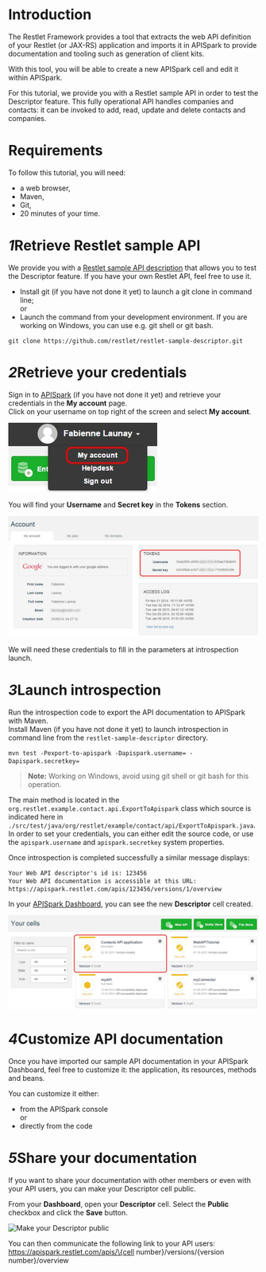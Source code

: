 <h1 class="iconed" id="toc_0"><i class="fa fa-hand-o-right"></i>Introduction</h1>

The Restlet Framework provides a tool that extracts the web API definition of your Restlet (or JAX-RS) application and imports it in APISpark to provide documentation and tooling such as generation of client kits.

With this tool, you will be able to create a new APISpark cell and edit it within APISpark.

<!--By running the tool again, you will be able to synchronize web API changes initiated from your API's code.
-->

For this tutorial, we provide you with a Restlet sample API in order to test the Descriptor feature. This fully operational API handles companies and contacts: it can be invoked to add, read, update and delete contacts and companies.

<h1 class="iconed" id="toc_0"><i class="fa fa-flag-checkered"></i>Requirements</h1>

To follow this tutorial, you will need:

* a web browser,
* Maven,
* Git,  
* 20 minutes of your time.

<h1 class="numbered" id="toc_1"><i>1</i>Retrieve Restlet sample API</h1>

We provide you with a <a href="https://github.com/restlet/restlet-sample-descriptor" target="_blank">Restlet sample API description</a> that allows you to test the Descriptor feature. If you have your own Restlet API, feel free to use it.  

- Install git (if you have not done it yet) to launch a git clone in command line;  
or
- Launch the command from your development environment. If you are working on Windows, you can use e.g. git shell or git bash.

<pre class="language-bash"><code class="language-bash">git clone https://github.com/restlet/restlet-sample-descriptor.git
</code></pre>

<h1 class="numbered" id="toc_2"><i>2</i>Retrieve your credentials</h1>

Sign in to [APISpark](https://apispark.restlet.com) (if you have not done it yet) and retrieve your credentials in the **My account** page.  
Click on your username on top right of the screen and select **My account**.

![Find my credentials](images/find-my-credentials.jpg "Find my credentials")

You will find your **Username** and **Secret key** in the **Tokens** section.  

![My credentials](images/my-credentials.jpg "My credentials")

We will need these credentials to fill in the parameters at introspection launch.

<h1 class="numbered" id="toc_3"><i>3</i>Launch introspection</h1>

Run the introspection code to export the API documentation to APISpark with Maven.  
Install Maven (if you have not done it yet) to launch introspection in command line from the `restlet-sample-descriptor` directory.

<pre class="language-bash"><code class="language-bash">mvn test -Pexport-to-apispark -Dapispark.username=<your username> -Dapispark.secretkey=<your secret key></code></pre>

>**Note:** Working on Windows, avoid using git shell or git bash for this operation.

The main method is located in the ```org.restlet.example.contact.api.ExportToApispark``` class which source is indicated here in ```./src/test/java/org/restlet/example/contact/api/ExportToApispark.java```. In order to set your credentials, you can either edit the source code, or use the ```apispark.username``` and ```apispark.secretkey``` system properties.

Once introspection is completed successfully a similar message displays:

<pre class="language-bash"><code class="language-bash">Your Web API descriptor's id is: 123456
Your Web API documentation is accessible at this URL: https://apispark.restlet.com/apis/123456/versions/1/overview
</code></pre>

In your <a href="https://apispark.restlet.com/dashboard" target="_blank">APISpark Dashboard</a>, you can see the new **Descriptor** cell created.

![New Descriptor in Dashboard](images/descriptor-cell-in-dashboard.jpg "New Descriptor in Dashboard")

<!--Change Proposal for Launch Introspection part:

a) Compile your own code (your Maven project will retrieve all the dependencies including the introspector's)

b) Launch introspection with the following parameters:

- your username (-u)
- your password (-p)
- the name of your own class

<pre class="language-bash"><code class="language-bash">java -cp "/path/to/your/lib/*" org.restlet.ext.apispark.Introspector -u {your username} -p {your password} {your class}</code></pre>

e.g.
<pre class="language-bash"><code class="language-bash">java -cp "/path/to/your/lib/*" org.restlet.ext.apispark.Introspector -u 55955e02-0e99-47f8 -p 6f3ee88e-8405-44c8 org.restlet.api.MyContacts</code></pre>

>**Note:** The "org.restlet.ext.apispark.Introspector" class is the entry point.

-->

<h1 class="numbered" id="toc_4"><i>4</i>Customize API documentation</h1>

Once you have imported our sample API documentation in your APISpark Dashboard, feel free to customize it: the application, its resources, methods and beans.

You can customize it either:  
- from the APISpark console  
or  
- directly from the code  

<!--

INCLUDE THIS IN APISPARK USER GUIDE - INTROSPECTOR PAGE


Here are key places to customize the documentation from the code:

- general characteristics fof the API from the ```ContactsApplication``` class.
- *Resources* are described by their interface in the ```org.restlet.example.contact.api.resource``` package.
- *Exceptions* are serialized in the ```org.restlet.example.contact.api.core.exception``` package.

## Customize the Application
In the constructor: ```setName``` and ```setDescription```

## Customize Resources

### thanks to Restlet Framework
In the constructor: ```setName``` and ```setDescription```

### thanks to Swagger annotations
Use the ```@Api``` annotation either on the annotated interface, or in the implementation class:
```@Api(value = "Companies", description = "Company list resource")```

## Customize Methods

### thanks to Swagger annotations
Use the ```@ApiOperation``` annotation:
```@ApiOperation(value = "list the companies", tags = "company")```

Use the ```@ApiResponses``` annotation, only for online Swagger documentation. Status and representation are deduced from the signature of the method:  

```
    @ApiResponses({
            @ApiResponse(code = 200, message = "the added company"),
            @ApiResponse(code = 422, message = "company not valid", response = BadEntityException.class)
    })
```

## Customize Beans

### thanks to Jackson annotations

You can customize a bean with Jackson annotations in order to control serialization/documentation (only if you leverage the Jackson extension).

Use the ```@JsonInclude(JsonInclude.Include.NON_EMPTY)``` annotation to exclude empty or null attributes (cf class ```BadEntityException```).

Use the ```@JsonRootName``` annotation: it defines the name of the root element of the Json (cf class ```CompanyList```).

Use the ```@JsonProperty``` annotation: the name of the property in the serialized representation (cf class ```Company```).

Use the ```@JacksonXmlRootElement``` annotation: in the XML representation, it sets the name of the root element.

Use the ```@JacksonXmlElementWrapper``` annotation: in the XML representation, the "tags" attribute is wrapped inside a "tags" element (cf class ```CompanyList```).

Use the ```@JacksonXmlProperty``` annotation: in the XML representation, any "Tag" element is marked as "tag" instead of "tags" (cf class ```CompanyList```).
Customize a bean thanks to Swagger annotations in order to control the documentation of the bean
Use the ```@ApiModelProperty``` annotation: the description of the annotated field.





Here is a list of sample commands available:

## List of companies in distinct formats

```
curl http://localhost:8000/companies  
curl http://localhost:8000/companies -H 'accept: application/xml'  
curl http://localhost:8000/companies -H 'accept: application/x-yaml'  
curl http://localhost:8000/companies?media=yaml'
```

## Representation of a company in distinct formats

```
curl http://localhost:8000/companies/1  
curl http://localhost:8000/companies/1?media=xml'  
curl http://localhost:8000/companies/1 -H 'accept: application/x-yaml'
```

## List of contacts in distinct formats

```
curl http://localhost:8000/contacts  
curl http://localhost:8000/contacts?media=xml'  
curl http://localhost:8000/contacts -H 'accept: application/x-yaml'
```

## Representation of a contact in distinct formats

```
curl http://localhost:8000/contacts/1  
curl http://localhost:8000/contacts/1 -H 'accept: application/xml'  
curl http://localhost:8000/contacts/1?media=yaml'
```

## Swagger 1 documentation, available in Swagger UI

```
curl http://localhost:8000/api-docs  
curl http://localhost:8000/api-docs/companies  
curl http://localhost:8000/api-docs/contacts
```

## Swagger 2.0 documentation, available in Swagger UI

```
curl http://localhost:8000/swagger.json
```
-->

<!-- Test your API
You can then test your API from your web browser or from tools such as the Chrome extensions [POSTMAN](https://chrome.google.com/webstore/detail/postman-rest-client/fdmmgilgnpjigdojojpjoooidkmcomcm?utm_source=chrome-ntp-icon) and [DHC](http://sprintapi.com/dhcs.html) that provide a graphical user interface to perform HTTP calls.
-->
<h1 class="numbered" id="toc_5"><i>5</i>Share your documentation</h1>

If you want to share your documentation with other members or even with your API users, you can make your Descriptor cell public.

From your **Dashboard**, open your **Descriptor** cell. Select the **Public** checkbox and click the **Save** button.

![Make your Descriptor public](images/make-descriptor-public.jpg "Make your Descriptor public")

You can then communicate the following link to your API users:  
<a style="pointer-events: none; cursor: default;" href="page.html">https://apispark.restlet.com/apis/\{cell number\}/versions/\{version number\}/overview</a>
